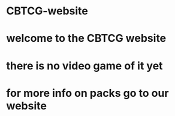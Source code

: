 # CBTCG-website
# welcome to the CBTCG website
# there is no video game of it yet
# for more info on packs go to our website
